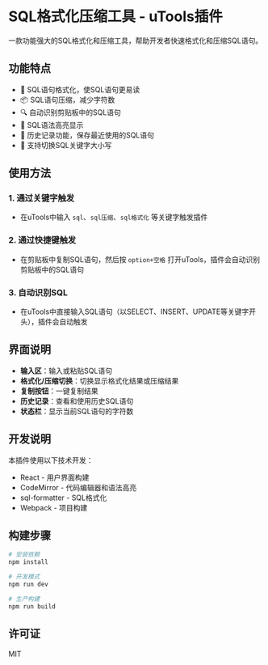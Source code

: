 # SQL格式化压缩工具 - uTools插件

一款功能强大的SQL格式化和压缩工具，帮助开发者快速格式化和压缩SQL语句。

## 功能特点

- 🚀 SQL语句格式化，使SQL语句更易读
- 📦 SQL语句压缩，减少字符数
- 🔍 自动识别剪贴板中的SQL语句
- 📝 SQL语法高亮显示
- 📜 历史记录功能，保存最近使用的SQL语句
- 🔄 支持切换SQL关键字大小写

## 使用方法

### 1. 通过关键字触发
- 在uTools中输入 `sql`、`sql压缩`、`sql格式化` 等关键字触发插件

### 2. 通过快捷键触发
- 在剪贴板中复制SQL语句，然后按 `option+空格` 打开uTools，插件会自动识别剪贴板中的SQL语句

### 3. 自动识别SQL
- 在uTools中直接输入SQL语句（以SELECT、INSERT、UPDATE等关键字开头），插件会自动触发

## 界面说明

- **输入区**：输入或粘贴SQL语句
- **格式化/压缩切换**：切换显示格式化结果或压缩结果
- **复制按钮**：一键复制结果
- **历史记录**：查看和使用历史SQL语句
- **状态栏**：显示当前SQL语句的字符数

## 开发说明

本插件使用以下技术开发：

- React - 用户界面构建
- CodeMirror - 代码编辑器和语法高亮
- sql-formatter - SQL格式化
- Webpack - 项目构建

## 构建步骤

```bash
# 安装依赖
npm install

# 开发模式
npm run dev

# 生产构建
npm run build
```

## 许可证

MIT 